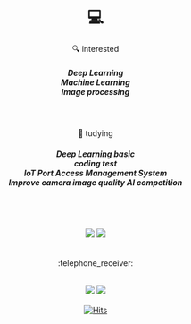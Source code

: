 <div align="center">
  
 
  # :computer: 
  :mag: interested 
  ##### Deep Learning   <br> Machine Learning  <br> Image processing <br><br><br>
  
  
  📓 tudying
  ##### Deep Learning basic  <br> coding test <br> IoT Port Access Management System <br> Improve camera image quality AI competition <br><br><br>  
  
   <br>  
  <img src="https://img.shields.io/badge/Python-3766AB?style=flat-square&logo=Python&logoColor=white"/></a>
  <img src="https://img.shields.io/badge/Java-007396?style=flat-square&logo=Java&logoColor=white"/></a>
   <br>  
   <br>  
   <br>  
   :telephone_receiver: <br>
  
   <br>  [<img src="https://img.shields.io/badge/Instagram-E4405F?style=flat-square&logo=Instagram&logoColor=white"/></a>](http://instagram.com/yetniek)
  <img src="https://img.shields.io/badge/yejin2791@gmail.com-EA4335?style=flat-square&logo=Gmail&logoColor=white"/></a> 
   <br>  
[![Hits](https://hits.seeyoufarm.com/api/count/incr/badge.svg?url=https%3A%2F%2Fgithub.com%2Fyetniek%2Fhit-counter&count_bg=%23789DAE&title_bg=%23C0C0C0&icon=&icon_color=%23E7E7E7&title=welcome&edge_flat=false)](https://hits.seeyoufarm.com)
  
  
</div>
